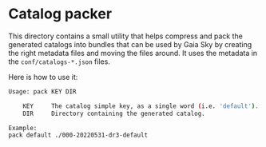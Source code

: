 # Catalog packer

This directory contains a small utility that helps compress and pack the generated catalogs into bundles that can be used by Gaia Sky by creating the right metadata files and moving the files around.
It uses the metadata in the `conf/catalogs-*.json` files.

Here is how to use it:

```bash
Usage: pack KEY DIR

	KEY     The catalog simple key, as a single word (i.e. 'default').
	DIR     Directory containing the generated catalog.

Example:
pack default ./000-20220531-dr3-default
```
